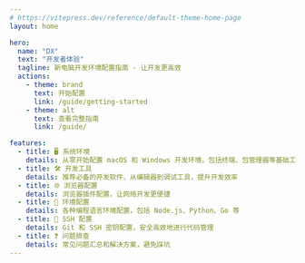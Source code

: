 ```yaml
---
# https://vitepress.dev/reference/default-theme-home-page
layout: home

hero:
  name: "DX"
  text: "开发者体验"
  tagline: 新电脑开发环境配置指南 - 让开发更高效
  actions:
    - theme: brand
      text: 开始配置
      link: /guide/getting-started
    - theme: alt
      text: 查看完整指南
      link: /guide/

features:
  - title: 🖥️ 系统环境
    details: 从零开始配置 macOS 和 Windows 开发环境，包括终端、包管理器等基础工具
  - title: 🛠️ 开发工具
    details: 推荐必备的开发软件，从编辑器到调试工具，提升开发效率
  - title: 🌐 浏览器配置
    details: 浏览器插件配置，让网络开发更便捷
  - title: 🔧 环境配置
    details: 各种编程语言环境配置，包括 Node.js、Python、Go 等
  - title: 🔐 SSH 配置
    details: Git 和 SSH 密钥配置，安全高效地进行代码管理
  - title: ❓ 问题排查
    details: 常见问题汇总和解决方案，避免踩坑
---
```


